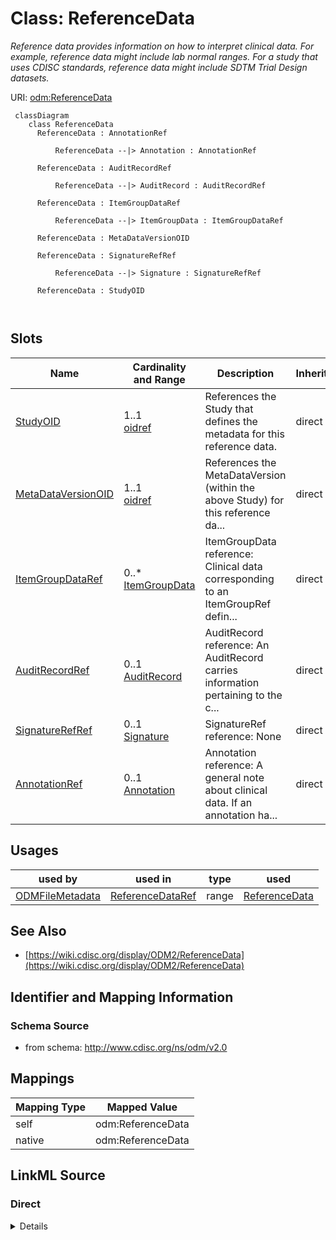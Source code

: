 # Class: ReferenceData


_Reference data provides information on how to interpret clinical data. For example, reference data might include lab normal ranges. For a study that uses CDISC standards, reference data might include SDTM Trial Design datasets._





URI: [odm:ReferenceData](http://www.cdisc.org/ns/odm/v2.0/ReferenceData)



```mermaid
 classDiagram
    class ReferenceData
      ReferenceData : AnnotationRef
        
          ReferenceData --|> Annotation : AnnotationRef
        
      ReferenceData : AuditRecordRef
        
          ReferenceData --|> AuditRecord : AuditRecordRef
        
      ReferenceData : ItemGroupDataRef
        
          ReferenceData --|> ItemGroupData : ItemGroupDataRef
        
      ReferenceData : MetaDataVersionOID
        
      ReferenceData : SignatureRefRef
        
          ReferenceData --|> Signature : SignatureRefRef
        
      ReferenceData : StudyOID
        
      
```




<!-- no inheritance hierarchy -->


## Slots

| Name | Cardinality and Range | Description | Inheritance |
| ---  | --- | --- | --- |
| [StudyOID](StudyOID.md) | 1..1 <br/> [oidref](oidref.md) | References the Study that defines the metadata for this reference data. | direct |
| [MetaDataVersionOID](MetaDataVersionOID.md) | 1..1 <br/> [oidref](oidref.md) | References the MetaDataVersion (within the above Study) for this reference da... | direct |
| [ItemGroupDataRef](ItemGroupDataRef.md) | 0..* <br/> [ItemGroupData](ItemGroupData.md) | ItemGroupData reference: Clinical data corresponding to an ItemGroupRef defin... | direct |
| [AuditRecordRef](AuditRecordRef.md) | 0..1 <br/> [AuditRecord](AuditRecord.md) | AuditRecord reference: An AuditRecord carries information pertaining to the c... | direct |
| [SignatureRefRef](SignatureRefRef.md) | 0..1 <br/> [Signature](Signature.md) | SignatureRef reference: None | direct |
| [AnnotationRef](AnnotationRef.md) | 0..1 <br/> [Annotation](Annotation.md) | Annotation reference: A general note about clinical data. If an annotation ha... | direct |





## Usages

| used by | used in | type | used |
| ---  | --- | --- | --- |
| [ODMFileMetadata](ODMFileMetadata.md) | [ReferenceDataRef](ReferenceDataRef.md) | range | [ReferenceData](ReferenceData.md) |






## See Also

* [https://wiki.cdisc.org/display/ODM2/ReferenceData](https://wiki.cdisc.org/display/ODM2/ReferenceData)

## Identifier and Mapping Information







### Schema Source


* from schema: http://www.cdisc.org/ns/odm/v2.0





## Mappings

| Mapping Type | Mapped Value |
| ---  | ---  |
| self | odm:ReferenceData |
| native | odm:ReferenceData |





## LinkML Source

<!-- TODO: investigate https://stackoverflow.com/questions/37606292/how-to-create-tabbed-code-blocks-in-mkdocs-or-sphinx -->

### Direct

<details>
```yaml
name: ReferenceData
description: Reference data provides information on how to interpret clinical data.
  For example, reference data might include lab normal ranges. For a study that uses
  CDISC standards, reference data might include SDTM Trial Design datasets.
from_schema: http://www.cdisc.org/ns/odm/v2.0
see_also:
- https://wiki.cdisc.org/display/ODM2/ReferenceData
slots:
- StudyOID
- MetaDataVersionOID
- ItemGroupDataRef
- AuditRecordRef
- SignatureRefRef
- AnnotationRef
slot_usage:
  StudyOID:
    name: StudyOID
    description: References the Study that defines the metadata for this reference
      data.
    comments:
    - 'Required

      range:oidref

      Must match the OID of a Study element with a MetaDataVersion OID attribute that
      matches the MetaDataVersionOID.'
    domain_of:
    - Include
    - SourceItem
    - AdminData
    - MetaDataVersionRef
    - ReferenceData
    - ClinicalData
    - Association
    - KeySet
    range: oidref
    required: true
  MetaDataVersionOID:
    name: MetaDataVersionOID
    description: References the MetaDataVersion (within the above Study) for this
      reference data. All metadata references (OIDs) occurring within this ReferenceData
      element refer to definitions within the selected metadata version. Signature
      elements nested within ReferenceData have no meaning, and should be ignored.
      The TransactionType attribute behaves the same within ReferenceData as it does
      within ClinicalData.
    comments:
    - 'Required

      range:oidref

      Must match the OID of a MetaDataVersion within a Study element with an OID attribute
      that matches the StudyOID.'
    domain_of:
    - Include
    - SourceItem
    - MetaDataVersionRef
    - ReferenceData
    - ClinicalData
    - Association
    - KeySet
    range: oidref
    required: true
  ItemGroupDataRef:
    name: ItemGroupDataRef
    multivalued: true
    domain_of:
    - ReferenceData
    - ClinicalData
    - StudyEventData
    - ItemGroupData
    range: ItemGroupData
    inlined: true
    inlined_as_list: true
  AuditRecordRef:
    name: AuditRecordRef
    domain_of:
    - ReferenceData
    - ClinicalData
    - SubjectData
    - StudyEventData
    - ItemGroupData
    - ItemData
    - Query
    range: AuditRecord
    maximum_cardinality: 1
  SignatureRefRef:
    name: SignatureRefRef
    domain_of:
    - ReferenceData
    - ClinicalData
    - SubjectData
    - StudyEventData
    - ItemGroupData
    - ItemData
    - Signature
    range: Signature
    maximum_cardinality: 1
  AnnotationRef:
    name: AnnotationRef
    domain_of:
    - ReferenceData
    - ClinicalData
    - SubjectData
    - StudyEventData
    - ItemGroupData
    - ItemData
    - Association
    range: Annotation
    maximum_cardinality: 1
class_uri: odm:ReferenceData

```
</details>

### Induced

<details>
```yaml
name: ReferenceData
description: Reference data provides information on how to interpret clinical data.
  For example, reference data might include lab normal ranges. For a study that uses
  CDISC standards, reference data might include SDTM Trial Design datasets.
from_schema: http://www.cdisc.org/ns/odm/v2.0
see_also:
- https://wiki.cdisc.org/display/ODM2/ReferenceData
slot_usage:
  StudyOID:
    name: StudyOID
    description: References the Study that defines the metadata for this reference
      data.
    comments:
    - 'Required

      range:oidref

      Must match the OID of a Study element with a MetaDataVersion OID attribute that
      matches the MetaDataVersionOID.'
    domain_of:
    - Include
    - SourceItem
    - AdminData
    - MetaDataVersionRef
    - ReferenceData
    - ClinicalData
    - Association
    - KeySet
    range: oidref
    required: true
  MetaDataVersionOID:
    name: MetaDataVersionOID
    description: References the MetaDataVersion (within the above Study) for this
      reference data. All metadata references (OIDs) occurring within this ReferenceData
      element refer to definitions within the selected metadata version. Signature
      elements nested within ReferenceData have no meaning, and should be ignored.
      The TransactionType attribute behaves the same within ReferenceData as it does
      within ClinicalData.
    comments:
    - 'Required

      range:oidref

      Must match the OID of a MetaDataVersion within a Study element with an OID attribute
      that matches the StudyOID.'
    domain_of:
    - Include
    - SourceItem
    - MetaDataVersionRef
    - ReferenceData
    - ClinicalData
    - Association
    - KeySet
    range: oidref
    required: true
  ItemGroupDataRef:
    name: ItemGroupDataRef
    multivalued: true
    domain_of:
    - ReferenceData
    - ClinicalData
    - StudyEventData
    - ItemGroupData
    range: ItemGroupData
    inlined: true
    inlined_as_list: true
  AuditRecordRef:
    name: AuditRecordRef
    domain_of:
    - ReferenceData
    - ClinicalData
    - SubjectData
    - StudyEventData
    - ItemGroupData
    - ItemData
    - Query
    range: AuditRecord
    maximum_cardinality: 1
  SignatureRefRef:
    name: SignatureRefRef
    domain_of:
    - ReferenceData
    - ClinicalData
    - SubjectData
    - StudyEventData
    - ItemGroupData
    - ItemData
    - Signature
    range: Signature
    maximum_cardinality: 1
  AnnotationRef:
    name: AnnotationRef
    domain_of:
    - ReferenceData
    - ClinicalData
    - SubjectData
    - StudyEventData
    - ItemGroupData
    - ItemData
    - Association
    range: Annotation
    maximum_cardinality: 1
attributes:
  StudyOID:
    name: StudyOID
    description: References the Study that defines the metadata for this reference
      data.
    comments:
    - 'Required

      range:oidref

      Must match the OID of a Study element with a MetaDataVersion OID attribute that
      matches the MetaDataVersionOID.'
    from_schema: http://www.cdisc.org/ns/odm/v2.0
    rank: 1000
    alias: StudyOID
    owner: ReferenceData
    domain_of:
    - Include
    - SourceItem
    - AdminData
    - MetaDataVersionRef
    - ReferenceData
    - ClinicalData
    - Association
    - KeySet
    range: oidref
    required: true
  MetaDataVersionOID:
    name: MetaDataVersionOID
    description: References the MetaDataVersion (within the above Study) for this
      reference data. All metadata references (OIDs) occurring within this ReferenceData
      element refer to definitions within the selected metadata version. Signature
      elements nested within ReferenceData have no meaning, and should be ignored.
      The TransactionType attribute behaves the same within ReferenceData as it does
      within ClinicalData.
    comments:
    - 'Required

      range:oidref

      Must match the OID of a MetaDataVersion within a Study element with an OID attribute
      that matches the StudyOID.'
    from_schema: http://www.cdisc.org/ns/odm/v2.0
    rank: 1000
    alias: MetaDataVersionOID
    owner: ReferenceData
    domain_of:
    - Include
    - SourceItem
    - MetaDataVersionRef
    - ReferenceData
    - ClinicalData
    - Association
    - KeySet
    range: oidref
    required: true
  ItemGroupDataRef:
    name: ItemGroupDataRef
    description: 'ItemGroupData reference: Clinical data corresponding to an ItemGroupRef
      defined in the active MetaDataVersion.'
    from_schema: http://www.cdisc.org/ns/odm/v2.0
    rank: 1000
    multivalued: true
    identifier: false
    alias: ItemGroupDataRef
    owner: ReferenceData
    domain_of:
    - ReferenceData
    - ClinicalData
    - StudyEventData
    - ItemGroupData
    range: ItemGroupData
    inlined: true
    inlined_as_list: true
  AuditRecordRef:
    name: AuditRecordRef
    description: 'AuditRecord reference: An AuditRecord carries information pertaining
      to the creation, deletion, or modification of clinical data. This information
      includes who performed that action, and where, when, and why that action was
      performed.AuditRecord information describes a change to clinical data, but is
      not itself clinical data. The value of some clinical data can always be changed
      by a subsequent transaction, but history cannot be changed, only added to.'
    from_schema: http://www.cdisc.org/ns/odm/v2.0
    rank: 1000
    identifier: false
    alias: AuditRecordRef
    owner: ReferenceData
    domain_of:
    - ReferenceData
    - ClinicalData
    - SubjectData
    - StudyEventData
    - ItemGroupData
    - ItemData
    - Query
    range: AuditRecord
    maximum_cardinality: 1
  SignatureRefRef:
    name: SignatureRefRef
    description: 'SignatureRef reference: None'
    from_schema: http://www.cdisc.org/ns/odm/v2.0
    rank: 1000
    identifier: false
    alias: SignatureRefRef
    owner: ReferenceData
    domain_of:
    - ReferenceData
    - ClinicalData
    - SubjectData
    - StudyEventData
    - ItemGroupData
    - ItemData
    - Signature
    range: Signature
    maximum_cardinality: 1
  AnnotationRef:
    name: AnnotationRef
    description: 'Annotation reference: A general note about clinical data. If an
      annotation has both a comment and flags, the flags should be related to the
      comment.'
    from_schema: http://www.cdisc.org/ns/odm/v2.0
    rank: 1000
    identifier: false
    alias: AnnotationRef
    owner: ReferenceData
    domain_of:
    - ReferenceData
    - ClinicalData
    - SubjectData
    - StudyEventData
    - ItemGroupData
    - ItemData
    - Association
    range: Annotation
    maximum_cardinality: 1
class_uri: odm:ReferenceData

```
</details>